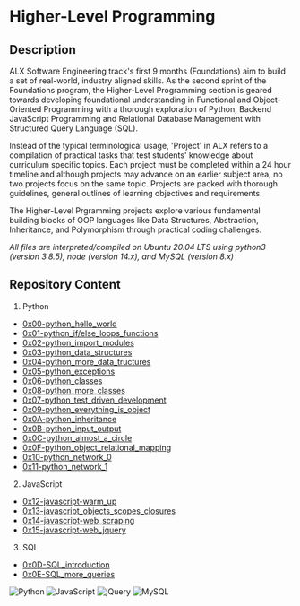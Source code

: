 # Higher-Level Programming

## Description
ALX Software Engineering track's first 9 months (Foundations) aim to build a set of real-world, industry aligned skills. As the second sprint of the Foundations program, the Higher-Level Programming section is geared towards developing foundational understanding in Functional and Object-Oriented Programming with a thorough exploration of Python, Backend JavaScript Programming and Relational Database Management with Structured Query Language (SQL). 

Instead of the typical terminological usage, 'Project' in ALX refers to a compilation of practical tasks that test students' knowledge about curriculum specific topics. Each project must be completed within a 24 hour timeline and although projects may advance on an earlier subject area, no two projects focus on the same topic. Projects are packed with thorough guidelines, general outlines of learning objectives and requirements. 

The Higher-Level Prgramming projects explore various fundamental building blocks of OOP languages like Data Structures, Abstraction, Inheritance, and Polymorphism through practical coding challenges. 

*All files are interpreted/compiled on Ubuntu 20.04 LTS using python3 (version 3.8.5), node (version 14.x), and MySQL (version 8.x)*

## Repository Content
1. Python
* [0x00-python_hello_world](https://github.com/Speck249/alx-higher_level_programming/tree/master/0x00-python-hello_world)
* [0x01-python_if/else_loops_functions](https://github.com/Speck249/alx-higher_level_programming/tree/master/0x01-python-if_else_loops_functions)
* [0x02-python_import_modules](https://github.com/Speck249/alx-higher_level_programming/tree/master/0x02-python-import_modules)
* [0x03-python_data_structures](https://github.com/Speck249/alx-higher_level_programming/tree/master/0x03-python-data_structures)
* [0x04-python_more_data_tructures](https://github.com/Speck249/alx-higher_level_programming/tree/master/0x04-python-more_data_structures)
* [0x05-python_exceptions](https://github.com/Speck249/alx-higher_level_programming/tree/master/0x05-python-exceptions)
* [0x06-python_classes](https://github.com/Speck249/alx-higher_level_programming/tree/master/0x06-python-classes)
* [0x08-python_more_classes](https://github.com/Speck249/alx-higher_level_programming/tree/master/0x08-python-more_classes)
* [0x07-python_test_driven_development](https://github.com/Speck249/alx-higher_level_programming/tree/master/0x07-python-test_driven_development)
* [0x09-python_everything_is_object](https://github.com/Speck249/alx-higher_level_programming/tree/master/0x09-python-everything_is_object)
* [0x0A-python_inheritance](https://github.com/Speck249/alx-higher_level_programming/tree/master/0x0A-python-inheritance)
* [0x0B-python_input_output](https://github.com/Speck249/alx-higher_level_programming/tree/master/0x0B-python-input_output)
* [0x0C-python_almost_a_circle](https://github.com/Speck249/alx-higher_level_programming/tree/master/0x0C-python-almost_a_circle)
* [0x0F-python_object_relational_mapping](https://github.com/Speck249/alx-higher_level_programming/tree/master/0x0F-python-object_relational_mapping)
* [0x10-python_network_0](https://github.com/Speck249/alx-higher_level_programming/tree/master/0x10-python-network_0)
* [0x11-python_network_1](https://github.com/Speck249/alx-higher_level_programming/tree/master/0x11-python-network_1)

2. JavaScript
* [0x12-javascript-warm_up](https://github.com/Speck249/alx-higher_level_programming/tree/master/0x12-javascript-warm_up)
* [0x13-javascript_objects_scopes_closures](https://github.com/Speck249/alx-higher_level_programming/tree/master/0x13-javascript_objects_scopes_closures)
* [0x14-javascript-web_scraping](https://github.com/Speck249/alx-higher_level_programming/tree/master/0x14-javascript-web_scraping)
* [0x15-javascript-web_jquery](https://github.com/Speck249/alx-higher_level_programming/tree/master/0x15-javascript-web_jquery)

3. SQL
* [0x0D-SQL_introduction](https://github.com/Speck249/alx-higher_level_programming/tree/master/0x0D-SQL_introduction)
* [0x0E-SQL_more_queries](https://github.com/Speck249/alx-higher_level_programming/tree/master/0x0E-SQL_more_queries)


![Python](https://img.shields.io/badge/python-3670A0?style=for-the-badge&logo=python&logoColor=ffdd54) ![JavaScript](https://img.shields.io/badge/javascript-%23323330.svg?style=for-the-badge&logo=javascript&logoColor=%23F7DF1E) ![jQuery](https://img.shields.io/badge/jquery-%230769AD.svg?style=for-the-badge&logo=jquery&logoColor=white) ![MySQL](https://img.shields.io/badge/mysql-4479A1.svg?style=for-the-badge&logo=mysql&logoColor=white)
